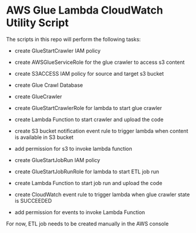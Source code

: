 # AWS Glue Lambda CloudWatch Utility Script

The scripts in this repo will perform the following tasks:

- create GlueStartCrawler IAM policy
- create AWSGlueServiceRole for the glue crawler to access s3 content
- create S3ACCESS IAM policy for source and target s3 bucket

- create Glue Crawl Database 
- create GlueCrawler

- create GlueStartCrawlerRole for lambda to start glue crawler
- create Lambda Function to start crawler and upload the code
- create S3 bucket notification event rule to trigger lambda when content is available in S3 bucket
- add permission for s3 to invoke lambda function

- create GlueStartJobRun IAM policy
- create GlueStartJobRunRole for lambda to start ETL job run
- create Lambda Function to start job run and upload the code
- create CloudWatch event rule to trigger lambda when glue crawler state is SUCCEEDED
- add permission for events to invoke Lambda Function


For now, ETL job needs to be created manually in the AWS console

